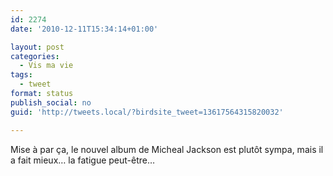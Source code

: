 ```yaml
---
id: 2274
date: '2010-12-11T15:34:14+01:00'

layout: post
categories:
  - Vis ma vie
tags:
  - tweet
format: status
publish_social: no
guid: 'http://tweets.local/?birdsite_tweet=13617564315820032'

---
```


Mise à par ça, le nouvel album de Micheal Jackson est plutôt sympa, mais il a fait mieux… la fatigue peut-être…